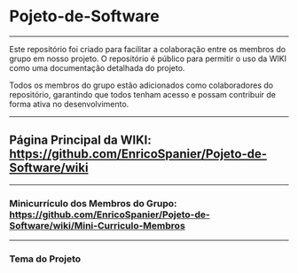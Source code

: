 # Pojeto-de-Software
***
Este repositório foi criado para facilitar a colaboração entre os membros do grupo em nosso projeto. O repositório é público para permitir o uso da WIKI como uma documentação detalhada do projeto.

Todos os membros do grupo estão adicionados como colaboradores do repositório, garantindo que todos tenham acesso e possam contribuir de forma ativa no desenvolvimento.
***
## Página Principal da WIKI: https://github.com/EnricoSpanier/Pojeto-de-Software/wiki
***
### Minicurrículo dos Membros do Grupo: https://github.com/EnricoSpanier/Pojeto-de-Software/wiki/Mini-Curriculo-Membros
***
### Tema do Projeto
